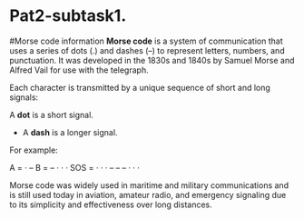 # Pat2-subtask1.
#Morse code information 
**Morse code** is a system of communication that uses a series of dots (.) and dashes (–) to represent letters, numbers, and punctuation. It was developed in the 1830s and 1840s by Samuel Morse and Alfred Vail for use with the telegraph.

Each character is transmitted by a unique sequence of short and long signals:

A **dot** is a short signal.
* A **dash** is a longer signal.

For example:

A = · –
B = – · · ·
SOS = · · · – – – · · ·

Morse code was widely used in maritime and military communications and is still used today in aviation, amateur radio, and emergency signaling due to its simplicity and effectiveness over long distances.
